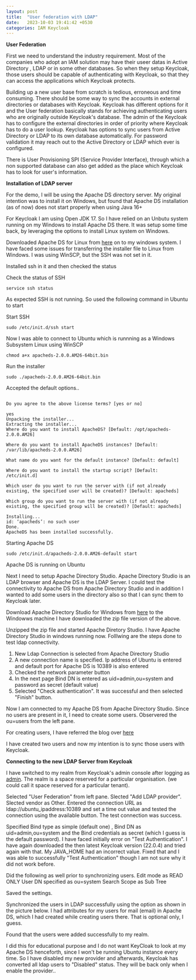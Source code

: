 ```yaml
---
layout: post
title:  "User federation with LDAP"
date:   2023-10-03 19:41:42 +0530
categories: IAM Keycloak
---
```


**User Federation**

First we need to understand the industry requirement. Most of the companies who adopt
an IAM solution may have their useer datas in Active Directory , LDAP or in some other databases. So when they setup Keycloak, those users should be capable of authenticating with Keycloak, so that they can access the applications which Keycloak protects.

Building up a new user base from scratch is tedious, erroneous and time consuming. There should be some way to sync the accounts in external directories or databases with Keycloak. Keycloak has different options for it and the User federation basically stands for achieving authenticating users who are originally outside Keycloak's database. The admin of the Keycloak has to configure the external directories in order of priority where Keycloak has to do a user lookup. Keycloak has options to sync users from Active Directory or LDAP to its own database automatically. For password validation it may reach out to the Active Directory or LDAP which ever is configured.

There is User Provisioning SPI (Service Provider Interface), through which a non supported database can also get added as the place which Keycloak has to look for user's information. 

**Installation of LDAP server**

For the demo, I will be using the Apache DS directory server. My original intention was to install it on Windows, but found that Apache DS installation (as of now) does not start properly when using Java 16+

For Keycloak I am using Open JDK 17. So I have relied on an Unbutu system running on my Windows to install Apache DS there. It was setup some time back, by leveraging the options to install Linux system on Windows.

Downloaded Apache DS for Linux from [here](https://directory.apache.org/apacheds/download/download-linux-bin.html) on to my windows system.
I have faced some issues for transferring the installer file to Linux from Windows. I was using WinSCP, but the SSH was not set in it.

Installed ssh in it and then checked the status

Check the status of SSH
```
service ssh status
```
As expected SSH is not running. So used the following command in Ubuntu to start

Start SSH

```
sudo /etc/init.d/ssh start
```
Now I was able to connect to Ubuntu which is runnning as a Windows Subsystem Linux using WinSCP

```
chmod a+x apacheds-2.0.0.AM26-64bit.bin
```

Run the installer
```
sudo ./apacheds-2.0.0.AM26-64bit.bin
```
Accepted the default options..
```

Do you agree to the above license terms? [yes or no]

yes
Unpacking the installer...
Extracting the installer...
Where do you want to install ApacheDS? [Default: /opt/apacheds-2.0.0.AM26]

Where do you want to install ApacheDS instances? [Default: /var/lib/apacheds-2.0.0.AM26]

What name do you want for the default instance? [Default: default]

Where do you want to install the startup script? [Default: /etc/init.d]

Which user do you want to run the server with (if not already existing, the specified user will be created)? [Default: apacheds]

Which group do you want to run the server with (if not already existing, the specified group will be created)? [Default: apacheds]

Installing...
id: ‘apacheds’: no such user
Done.
ApacheDS has been installed successfully.
```

Starting Apache DS
```
sudo /etc/init.d/apacheds-2.0.0.AM26-default start
```
Apache DS is running on Ubuntu

Next I need to setup Apache Directory Studio. Apache Directory Studio is an LDAP browser and Apache DS is the LDAP Server. I could test the connectivity to Apache DS from Apache Directory Studio and in addition I wanted to add some users in the directory also so that I can sync them to Keycloak later.

Download Apache Directory Studio for Windows from [here](https://directory.apache.org/studio/download/download-windows.html) to the Windowws machine
I have downloaded the zip file version of the above.

Unzipped the zip file and started Apache Diretory Studio. I have Apache Directory Studio in windows running now. 
Folllwing are the steps done to test ldap connectivity.
  
1. New Ldap Connection is selected from Apache Directory Studio
2. A new connection name is specified. Ip address of Ubuntu is entered and default port for Apache DS is  10389 is also entered
3. Checked the network parameter button
4. In the next page Bind DN is entered as uid=admin,ou=system and password as secret (default value) 
5. Selected "Check authentication". It was successful and then selected "Finish" button. 

Now I am connected to my Apache DS from Apache Directory Studio. Since no users are present in it, I need to create some users. Observered the ou=users from the left pane.

For creating users, I have referred the blog over [here](http://opendesignarch.blogspot.com/2012/12/adding-new-user-to-apacheds-using.html)

I have created two users and now my intention is to sync those users with Keycloak.

**Connecting to the new LDAP Server from Keycloak**

I have switched to my realm from Keycloak's admin console after logging as [admin](http://localhost:8080/admin). The realm is a space reserved for a particular organisation. (we could call it space reserved for a particular tenant).

Selected "User Federation" from left pane. Slected "Add LDAP provider". Slected vendor as Other. Entered the connection URL as ldap://ubuntu_ipaddress:10389 and set a time out value and tested the connection using the available button. The test connection was success.

Specified Bind type as simple (default one) , Bind DN as uid=admin,ou=system and the Bind credentials as secret (which I guess is the default password). I have faced initially error on "Test Authentication". I have again downloaded the then latest Keycloak version (22.0.4) and tried again with that. My JAVA_HOME had an incorrect value. Fixed that and I was able to successfully "Test Authentication" though I am not sure why it did not work before.

Did the following as well prior to synchronizing users.
Edit mode as READ ONLY
User DN specified as ou=system
Search Scope as Sub Tree 


Saved the settings.

Synchronized the users in LDAP successfully using the option as shown in the picture below. I had attributes for my users for mail (email) in Apache DS, which I had created while creating users there. That is optional only, I guess.
<!---
![User Federation](./iam-keycloak/userfed.png)
--->

Found that the users were added successfully to my realm.
<!---
Now I need to check the authentication to the my realm using the following URL

```
http://localhost:8080/realms/encourageat/account
```
My realm name is ecourageat and Keycloak was running at localhost:8080. You should be substituting the correct realm name in the above URL and if Keycloak is running on URL other than localhost:8080, substitute that as well.
--->
I did this for educational purpose and I do not want KeyCloak to look at my Apache DS henceforth, since I won't be running Ubuntu instance every time. So I have disabled my new provider and afterwards, Keycloak has converted all ldap users to "Disabled" status. They will be back only when I enable the provider..
<!---
Reference:   
https://medium.com/keycloak/apache-ds-ldap-as-user-federation-in-keycloak-5978838d53c0
--->
